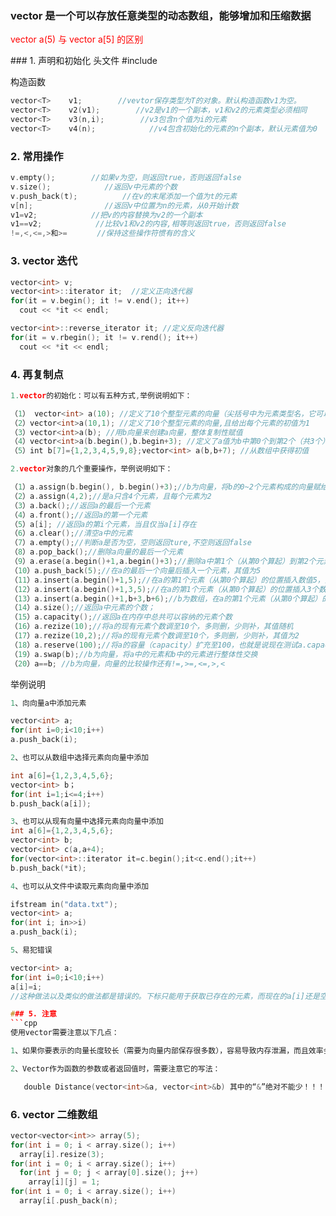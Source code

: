 ### vector 是一个可以存放任意类型的动态数组，能够增加和压缩数据

<p style="color:red;"> vector<int> a(5) 与 vector<int> a[5] 的区别</p>
### 1. 声明和初始化
头文件 #include <vector>

构造函数
```cpp
vector<T>    v1;        //vevtor保存类型为T的对象。默认构造函数v1为空。
vector<T>    v2(v1);        //v2是v1的一个副本，v1和v2的元素类型必须相同
vector<T>    v3(n,i);        //v3包含n个值为i的元素
vector<T>    v4(n);            //v4包含初始化的元素的n个副本，默认元素值为0
```

### 2. 常用操作
```cpp
v.empty();        //如果v为空，则返回true，否则返回false
v.size();            //返回v中元素的个数
v.push_back(t);          //在v的末尾添加一个值为t的元素
v[n];                //返回v中位置为n的元素，从0开始计数
v1=v2;            //把v的内容替换为v2的一个副本
v1==v2;            //比较v1和v2的内容,相等则返回true，否则返回false
!=,<,<=,>和>=　　　　//保持这些操作符惯有的含义
```
### 3. vector 迭代

```cpp
vector<int> v;
vector<int>::iterator it;  //定义正向迭代器
for(it = v.begin(); it != v.end(); it++)
  cout << *it << endl;

vector<int>::reverse_iterator it; //定义反向迭代器
for(it = v.rbegin(); it != v.rend(); it++)
  cout << *it << endl;
```
### 4. 再复制点
```cpp
1.vector的初始化：可以有五种方式,举例说明如下：

（1） vector<int> a(10); //定义了10个整型元素的向量（尖括号中为元素类型名，它可以是任何合法的数据类型），但没有给出初值，其值是不确定的。
（2）vector<int>a(10,1); //定义了10个整型元素的向量,且给出每个元素的初值为1
（3）vector<int>a(b); //用b向量来创建a向量，整体复制性赋值
（4）vector<int>a(b.begin(),b.begin+3); //定义了a值为b中第0个到第2个（共3个）元素
（5）int b[7]={1,2,3,4,5,9,8};vector<int> a(b,b+7); //从数组中获得初值

2.vector对象的几个重要操作，举例说明如下：

（1）a.assign(b.begin(), b.begin()+3);//b为向量，将b的0~2个元素构成的向量赋给a
（2）a.assign(4,2);//是a只含4个元素，且每个元素为2
（3）a.back();//返回a的最后一个元素
（4）a.front();//返回a的第一个元素
（5）a[i]; //返回a的第i个元素，当且仅当a[i]存在
（6）a.clear();//清空a中的元素
（7）a.empty();//判断a是否为空，空则返回ture,不空则返回false
（8）a.pop_back();//删除a向量的最后一个元素
（9）a.erase(a.begin()+1,a.begin()+3);//删除a中第1个（从第0个算起）到第2个元素，也就是说删除的元素从a.begin()+1算起（包括它）一直到a.begin()+3（不包括它）
（10）a.push_back(5);//在a的最后一个向量后插入一个元素，其值为5
（11）a.insert(a.begin()+1,5);//在a的第1个元素（从第0个算起）的位置插入数值5，如a为1,2,3,4，插入元素后为1,5,2,3,4
（12）a.insert(a.begin()+1,3,5);//在a的第1个元素（从第0个算起）的位置插入3个数，其值都为5
（13）a.insert(a.begin()+1,b+3,b+6);//b为数组，在a的第1个元素（从第0个算起）的位置插入b的第3个元素到第5个元素（不包括b+6），如b为1,2,3,4,5,9,8，插入元素后为1,4,5,9,2,3,4,5,9,8
（14）a.size();//返回a中元素的个数；
（15）a.capacity();//返回a在内存中总共可以容纳的元素个数
（16）a.rezize(10);//将a的现有元素个数调至10个，多则删，少则补，其值随机
（17）a.rezize(10,2);//将a的现有元素个数调至10个，多则删，少则补，其值为2
（18）a.reserve(100);//将a的容量（capacity）扩充至100，也就是说现在测试a.capacity();的时候返回值是100.这种操作只有在需要给a添加大量数据的时候才 显得有意义，因为这将避免内存多次容量扩充操作（当a的容量不足时电脑会自动扩容，当然这必然降低性能） 
（19）a.swap(b);//b为向量，将a中的元素和b中的元素进行整体性交换
（20）a==b; //b为向量，向量的比较操作还有!=,>=,<=,>,<
```
举例说明
```cpp
1、向向量a中添加元素

vector<int> a;
for(int i=0;i<10;i++)
a.push_back(i);
```
```cpp
2、也可以从数组中选择元素向向量中添加

int a[6]={1,2,3,4,5,6};
vector<int> b；
for(int i=1;i<=4;i++)
b.push_back(a[i]);
```
```cpp
3、也可以从现有向量中选择元素向向量中添加
int a[6]={1,2,3,4,5,6};
vector<int> b;
vector<int> c(a,a+4);
for(vector<int>::iterator it=c.begin();it<c.end();it++)
b.push_back(*it);
```
```cpp
4、也可以从文件中读取元素向向量中添加

ifstream in("data.txt");
vector<int> a;
for(int i; in>>i)
a.push_back(i);
```
```cpp
5、易犯错误

vector<int> a;
for(int i=0;i<10;i++)
a[i]=i;
//这种做法以及类似的做法都是错误的。下标只能用于获取已存在的元素，而现在的a[i]还是空的对象
```
```cpp
### 5. 注意
```cpp
使用vector需要注意以下几点：

1、如果你要表示的向量长度较长（需要为向量内部保存很多数），容易导致内存泄漏，而且效率会很低；

2、Vector作为函数的参数或者返回值时，需要注意它的写法：

   double Distance(vector<int>&a, vector<int>&b) 其中的“&”绝对不能少！！！
```
### 6. vector 二维数组
```cpp
vector<vector<int>> array(5);
for(int i = 0; i < array.size(); i++)
  array[i].resize(3);
for(int i = 0; i < array.size(); i++)
  for(int j = 0; j < array[0].size(); j++)
    array[i][j] = 1;
for(int i = 0; i < array.size(); i++)
  array[i[.push_back(n);
  ```
